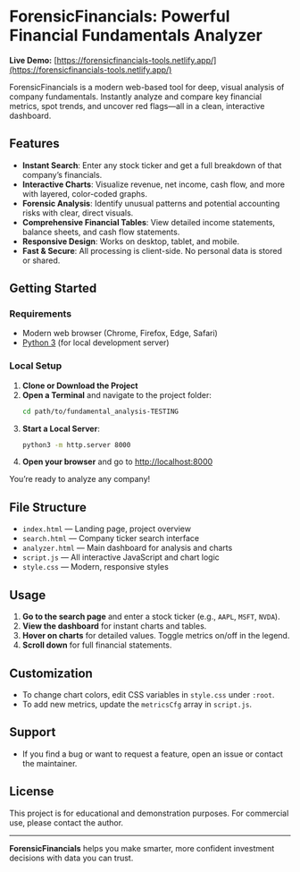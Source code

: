 # ForensicFinancials: Powerful Financial Fundamentals Analyzer

**Live Demo:** [https://forensicfinancials-tools.netlify.app/](https://forensicfinancials-tools.netlify.app/)

ForensicFinancials is a modern web-based tool for deep, visual analysis of company fundamentals. Instantly analyze and compare key financial metrics, spot trends, and uncover red flags—all in a clean, interactive dashboard.

## Features

- **Instant Search**: Enter any stock ticker and get a full breakdown of that company’s financials.
- **Interactive Charts**: Visualize revenue, net income, cash flow, and more with layered, color-coded graphs.
- **Forensic Analysis**: Identify unusual patterns and potential accounting risks with clear, direct visuals.
- **Comprehensive Financial Tables**: View detailed income statements, balance sheets, and cash flow statements.
- **Responsive Design**: Works on desktop, tablet, and mobile.
- **Fast & Secure**: All processing is client-side. No personal data is stored or shared.

## Getting Started

### Requirements
- Modern web browser (Chrome, Firefox, Edge, Safari)
- [Python 3](https://www.python.org/) (for local development server)

### Local Setup
1. **Clone or Download the Project**
2. **Open a Terminal** and navigate to the project folder:
   ```bash
   cd path/to/fundamental_analysis-TESTING
   ```
3. **Start a Local Server**:
   ```bash
   python3 -m http.server 8000
   ```
4. **Open your browser** and go to [http://localhost:8000](http://localhost:8000)

You’re ready to analyze any company!

## File Structure

- `index.html`      — Landing page, project overview
- `search.html`     — Company ticker search interface
- `analyzer.html`   — Main dashboard for analysis and charts
- `script.js`       — All interactive JavaScript and chart logic
- `style.css`       — Modern, responsive styles

## Usage

1. **Go to the search page** and enter a stock ticker (e.g., `AAPL`, `MSFT`, `NVDA`).
2. **View the dashboard** for instant charts and tables.
3. **Hover on charts** for detailed values. Toggle metrics on/off in the legend.
4. **Scroll down** for full financial statements.

## Customization

- To change chart colors, edit CSS variables in `style.css` under `:root`.
- To add new metrics, update the `metricsCfg` array in `script.js`.

## Support

- If you find a bug or want to request a feature, open an issue or contact the maintainer.

## License

This project is for educational and demonstration purposes. For commercial use, please contact the author.

---

**ForensicFinancials** helps you make smarter, more confident investment decisions with data you can trust.
